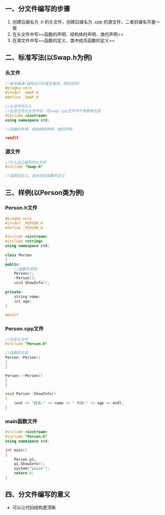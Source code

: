 ## 一、分文件编写的步骤
1. 创建后缀名为 .h  的头文件，创建后缀名为 .cpp 的源文件，二者前缀名尽量一致
2. 在头文件中写==函数的声明、结构体的声明、类的声明==
3. 在源文件中写==函数的定义、类中成员函数的定义==

## 二、标准写法(以Swap.h为例)
### 头文件
```cpp
//条件编译(避免运行时重复编译，降低效率)
#pragma once 
#ifndef _SWAP_H
#define _SWAP_H

//头文件的引入
//此处包含此头文件后，在swap.cpp文件中不需要再包含
#include <iostream>
using namespace std;

//函数的声明、结构体的声明、类的声明

#endlf
```

### 源文件
```cpp
//引入自己编写的头文件
#include "Swap.h"

//函数的定义、类的成员函数的定义
```

## 三、样例(以Person类为例)
### Person.h文件
```cpp
#pragma once
#ifndef _PERSON_H
#define _PERSON_H

#include <iostream>
#include <string>
using namespace std; 
 
class Person
{
public:
	//函数的声明
	Person();
	~Person();
	void ShowInfo();
	
private:
	string name;
	int age;
}
	
#endif
```

### Person.cpp文件
```cpp
//包含头文件
#include "Person.h"

//函数的实现
Person::Person()
{
}

Person::~Person()
{
}

void Person::ShowInfo()
{
	cout << "姓名:" << name << " 年龄:" << age << endl; 
}

```

### main函数文件
```cpp
#include <iostream>
#include "Person.h" 
using namespace std;

int main() 
{ 
	Person p1;
	p1.ShowInfo();
	system("pause"); 
	return 0; 
}
```

## 四、分文件编写的意义
+ 可以让代码结构更清晰